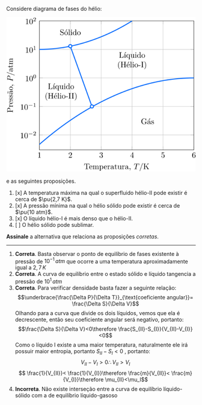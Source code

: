 Considere diagrama de fases do hélio:

![Figura do problema 2C07.](2C07-1P.svg)

e as seguintes proposições.

1. [x] A temperatura máxima na qual o superfluido hélio-II pode existir é cerca de $\pu{2,7 K}$.
2. [x] A pressão mínima na qual o hélio sólido pode existir é cerca de $\pu{10 atm}$.
3. [x] O líquido hélio-I é mais denso que o hélio-II.
4. [ ] O hélio sólido pode sublimar. 

**Assinale** a alternativa que relaciona as proposições *corretas*.

---

1. **Correta**. Basta observar o ponto de equilíbrio de fases existente à pressão de $10^{-1}\,atm$ que ocorre a uma temperatura aproximadamente igual a $2,7\,K$
2. **Correta**. A curva de equilíbrio entre o estado sólido e líquido tangencia a pressão de $10^{1}\,atm$ 
3. **Correta**. Para verificar densidade basta fazer a seguinte relação:
$$\underbrace{\frac{\Delta P}{\Delta T}}_{\text{coeficiente angular}}= \frac{\Delta S}{\Delta V}$$
Olhando para a curva que divide os dois líquidos, vemos que ela é decrescente, então seu coeficiente angular será negativo, portanto:
$$\frac{\Delta S}{\Delta V}<0\therefore \frac{S_{II}-S_{I}}{V_{II}-V_{I}}<0$$
Como o líquido I existe a uma maior temperatura, naturalmente ele irá possuir maior entropia, portanto $S_{II}-S_{I}<0$ , portanto:
$$V_{II}-V_{I}>0\therefore V_{II}>V_{I}$$
$$ \frac{1}{V_{II}}< \frac{1}{V_{I}}\therefore \frac{m}{V_{II}}< \frac{m}{V_{I}}\therefore \mu_{II}<\mu_I$$
4. **Incorreta**. Não existe interseção entre a curva de equilíbrio líquido-sólido com a de equilíbrio líquido-gasoso
